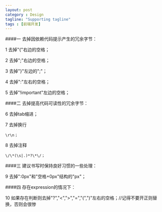 ```yaml
---
layout: post
category : Design
tagline: "Supporting tagline"
tags : [前端开发]
---
```


####一 去掉因依赖代码提示产生的冗余字节：

1 去掉"{"右边的空格；

2 去掉";"右边的空格；

3 去掉"}"左边的";"；

4 去掉":"左右的空格；

5 去掉"!important"左边的空格；

####二 去掉提高代码可读性的冗余字节：

6 去掉tab缩进；

7 去掉换行

	\r\n；

8 去掉注释

	\/\*(\s|.)*?\*\/；

####三 建议书写时保持良好习惯的一些处理：

9 去掉":0px"和"空格+0px"结构的"px"；

####四 存在expression的情况下：

10 如果存在判断则去掉"?","<",">","=","(",")"左右的空格；//记得不要开正则替换，否则会很惨